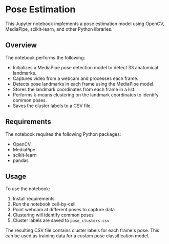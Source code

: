 # Pose Estimation

This Jupyter notebook implements a pose estimation model using OpenCV, MediaPipe, scikit-learn, and other Python libraries.

## Overview

The notebook performs the following:

- Initializes a MediaPipe pose detection model to detect 33 anatomical landmarks.
- Captures video from a webcam and processes each frame.
- Detects pose landmarks in each frame using the MediaPipe model.
- Stores the landmark coordinates from each frame in a list. 
- Performs k-means clustering on the landmark coordinates to identify common poses.
- Saves the cluster labels to a CSV file.

## Requirements

The notebook requires the following Python packages:

- OpenCV
- MediaPipe
- scikit-learn
- pandas 

## Usage

To use the notebook:

1. Install requirements
2. Run the notebook cell-by-cell
3. Point webcam at different poses to capture data
4. Clustering will identify common poses
5. Cluster labels are saved to `pose_clusters.csv`

The resulting CSV file contains cluster labels for each frame's pose. This can be used as training data for a custom pose classification model.

